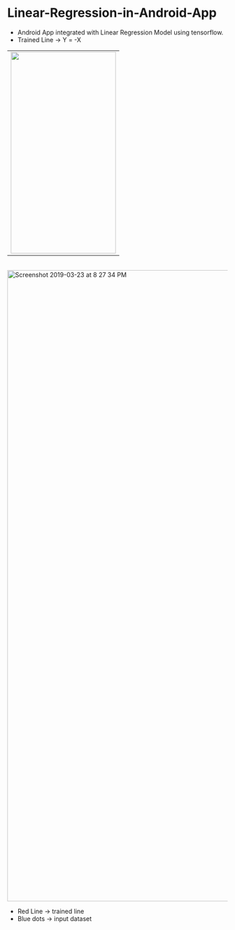 # Linear-Regression-in-Android-App

* Android App integrated with Linear Regression Model using tensorflow. </br>
* Trained Line -> Y = -X </br>


<table>
        <tr>
<td><img src = "https://user-images.githubusercontent.com/35291991/54846755-9a915580-4d02-11e9-939c-7cee3d17c30f.jpeg" height = "460" width="240"></td>
        </tr>
</table> 
</br>

<img width="1440" alt="Screenshot 2019-03-23 at 8 27 34 PM" src="https://user-images.githubusercontent.com/35291991/54867769-24e0c480-4daa-11e9-9692-56af8476087e.png">

</br>

* Red Line -> trained line
* Blue dots -> input dataset



